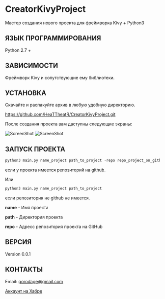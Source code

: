 CreatorKivyProject
==================

Мастер создания нового проекта для фреймворка Kivy + Python3

ЯЗЫК ПРОГРАММИРОВАНИЯ
---------------------
Python 2.7 +

ЗАВИСИМОСТИ
-----------
Фреймворк Kivy и сопутствующие ему библиотеки.

УСТАНОВКА
---------
Скачайте и распакуйте архив в любую удобную директорию.

https://github.com/HeaTTheatR/CreatorKivyProject.git

После создания проекта вам даступны следующие экраны:

![ScreenShot](https://raw.githubusercontent.com/HeaTTheatR/CreatorKivyProject/master/Screenshots/start_screen.jpg)
![ScreenShot](https://raw.githubusercontent.com/HeaTTheatR/CreatorKivyProject/master/Screenshots/settings_screen.jpg)

ЗАПУСК ПРОЕКТА
--------------
```python
python3 main.py name_project path_to_project -repo repo_project_on_github
```

если у проекта имеется репозиторий на github.

Или

```python
python3 main.py name_project path_to_project
```

если репозитория не github не имеется.

**name** - Имя проекта

**path** - Директория проекта

**repo** - Адресс репозитория проекта на GitHub

ВЕРСИЯ
------
Version 0.0.1

КОНТАКТЫ
--------
Email: gorodage@gmail.com

[Аккаунт на Хабре](https://habrahabr.ru/users/heattheatr/)

